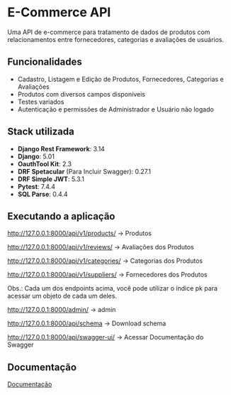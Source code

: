 
# E-Commerce API

Uma API de e-commerce para tratamento de dados de produtos com relacionamentos entre fornecedores, categorias e avaliações de usuários.




## Funcionalidades

- Cadastro, Listagem e Edição de Produtos, Fornecedores, Categorias e Avaliações
- Produtos com diversos campos disponíveis
- Testes variados
- Autenticação e permissões de Administrador e Usuário não logado




## Stack utilizada

- **Django Rest Framework**: 3.14
- **Django**: 5.01
- **OauthTool Kit**: 2.3
- **DRF Spetacular** (Para Incluir Swagger): 0.27.1
- **DRF Simple JWT**: 5.3.1
- **Pytest**: 7.4.4
- **SQL Parse**: 0.4.4


## Executando a aplicação

http://127.0.0.1:8000/api/v1/products/ -> Produtos

http://127.0.0.1:8000/api/v1/reviews/ -> Avaliações dos Produtos

http://127.0.0.1:8000/api/v1/categories/ -> Categorias dos Produtos

http://127.0.0.1:8000/api/v1/suppliers/ -> Fornecedores dos Produtos

Obs.: Cada um dos endpoints acima, você pode utilizar o índice pk para acessar um objeto de cada um deles.

http://127.0.0.1:8000/admin/ -> admin

http://127.0.0.1:8000/api/schema -> Download schema

http://127.0.0.1:8000/api/swagger-ui/ -> Acessar Documentação do Swagger


## Documentação

[Documentação](https://link-da-documentação)

